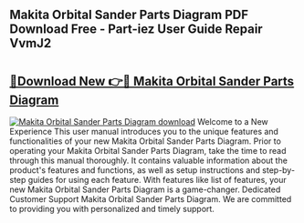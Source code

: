 ## Makita Orbital Sander Parts Diagram PDF Download Free - Part-iez User Guide Repair VvmJ2

# <h2><a href="http://dfq432j.blite.top/?on=Makita+Orbital+Sander+Parts+Diagram">🔗Download New 👉🔴 Makita Orbital Sander Parts Diagram</a></h2>

[![Makita Orbital Sander Parts Diagram download](https://i.imgur.com/lujVjoI.png)](http://dfq432j.blite.top/?on=Makita+Orbital+Sander+Parts+Diagram)
Welcome to a New Experience This user manual introduces you to the unique features and functionalities of your new Makita Orbital Sander Parts Diagram. Prior to operating your Makita Orbital Sander Parts Diagram, take the time to read through this manual thoroughly. It contains valuable information about the product's features and functions, as well as setup instructions and step-by-step guides for using each feature. With features like list of features, your new Makita Orbital Sander Parts Diagram is a game-changer. Dedicated Customer Support Makita Orbital Sander Parts Diagram. We are committed to providing you with personalized and timely support.
